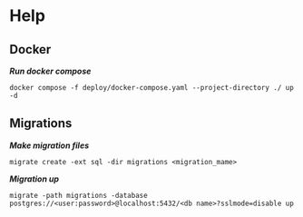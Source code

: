 # Help

## Docker

***Run docker compose***
```shell
docker compose -f deploy/docker-compose.yaml --project-directory ./ up -d
```

## Migrations

***Make migration files***
```shell
migrate create -ext sql -dir migrations <migration_mame>
```
***Migration up***
```shell
migrate -path migrations -database postgres://<user:password>@localhost:5432/<db name>?sslmode=disable up
```